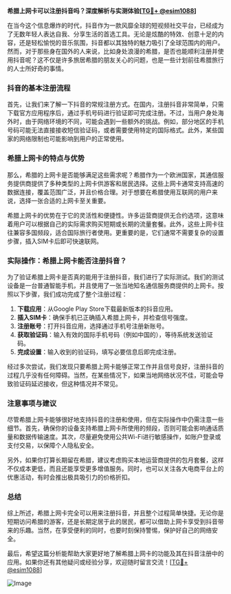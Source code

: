 **希腊上网卡可以注册抖音吗？深度解析与实测体验[[TG💪+ @esim1088](https://t.me/s/esim1088)]**

在当今这个信息爆炸的时代，抖音作为一款风靡全球的短视频社交平台，已经成为了无数年轻人表达自我、分享生活的首选工具。无论是炫酷的特效、创意十足的内容，还是轻松愉悦的音乐氛围，抖音都以其独特的魅力吸引了全球范围内的用户。然而，对于那些身在国外的人来说，比如身处浪漫的希腊，是否也能顺利注册并使用抖音呢？这不仅是许多旅居希腊的朋友关心的问题，也是一些计划前往希腊旅行的人士所好奇的事情。

### 抖音的基本注册流程

首先，让我们来了解一下抖音的常规注册方式。在国内，注册抖音非常简单，只需下载官方应用程序后，通过手机号码进行验证即可完成注册。不过，当用户身处海外时，由于网络环境的不同，可能会遇到一些额外的挑战。例如，部分地区的手机号码可能无法直接接收短信验证码，或者需要使用特定的国际格式。此外，某些国家的网络限制也可能影响到用户的正常使用。

### 希腊上网卡的特点与优势

那么，希腊的上网卡是否能够满足这些需求呢？希腊作为一个欧洲国家，其通信服务提供商提供了多种类型的上网卡供游客和居民选择。这些上网卡通常支持高速的数据连接，覆盖范围广泛，并且价格合理。对于想要在希腊使用互联网的用户来说，选择一张合适的上网卡至关重要。

希腊上网卡的优势在于它的灵活性和便捷性。许多运营商提供无合约选项，这意味着用户可以根据自己的实际需求购买短期或长期的流量套餐。此外，这些上网卡往往兼容多国频段，适合国际旅行者使用。更重要的是，它们通常不需要复杂的设置步骤，插入SIM卡后即可快速联网。

### 实际操作：希腊上网卡能否注册抖音？

为了验证希腊上网卡是否真的能用于注册抖音，我们进行了实际测试。我们的测试设备是一台普通智能手机，并且使用了一张当地知名通信服务商提供的上网卡。按照以下步骤，我们成功完成了整个注册过程：

1. **下载应用**：从Google Play Store下载最新版本的抖音应用。
2. **插入SIM卡**：确保手机已正确插入希腊上网卡，并检查信号强度。
3. **注册账号**：打开抖音应用，选择通过手机号注册新账号。
4. **获取验证码**：输入有效的国际手机号码（例如中国的），等待系统发送验证码。
5. **完成设置**：输入收到的验证码，填写必要信息后即完成注册。

经过多次尝试，我们发现只要希腊上网卡能够正常工作并且信号良好，注册抖音的过程几乎没有任何障碍。当然，在某些情况下，如果当地网络状况不佳，可能会导致验证码延迟接收，但这种情况并不常见。

### 注意事项与建议

尽管希腊上网卡能够很好地支持抖音的注册和使用，但在实际操作中仍需注意一些细节。首先，确保你的设备支持希腊上网卡所使用的频段，否则可能会影响通话质量和数据传输速度。其次，尽量避免使用公共Wi-Fi进行敏感操作，如账户登录或支付交易，以保障个人隐私安全。

另外，如果你打算长期留在希腊，建议考虑购买本地运营商提供的包月套餐，这样不仅成本更低，而且还能享受更多增值服务。同时，也可以关注各大电商平台上的优惠活动，有时会推出极具吸引力的价格折扣。

### 总结

综上所述，希腊上网卡完全可以用来注册抖音，并且整个过程简单快捷。无论你是短期访问希腊的游客，还是长期定居于此的居民，都可以借助上网卡享受到抖音带来的乐趣。当然，在享受便利的同时，也要时刻保持警惕，保护好自己的网络安全。

最后，希望这篇分析能帮助大家更好地了解希腊上网卡的功能及其在抖音注册中的应用。如果你还有其他疑问或经验分享，欢迎随时留言交流！[[TG💪+ @esim1088](https://t.me/s/esim1088)] 

![Image](https://i.postimg.cc/4NQfJmqS/Snipaste-2025-05-13-00-14-12.png)
